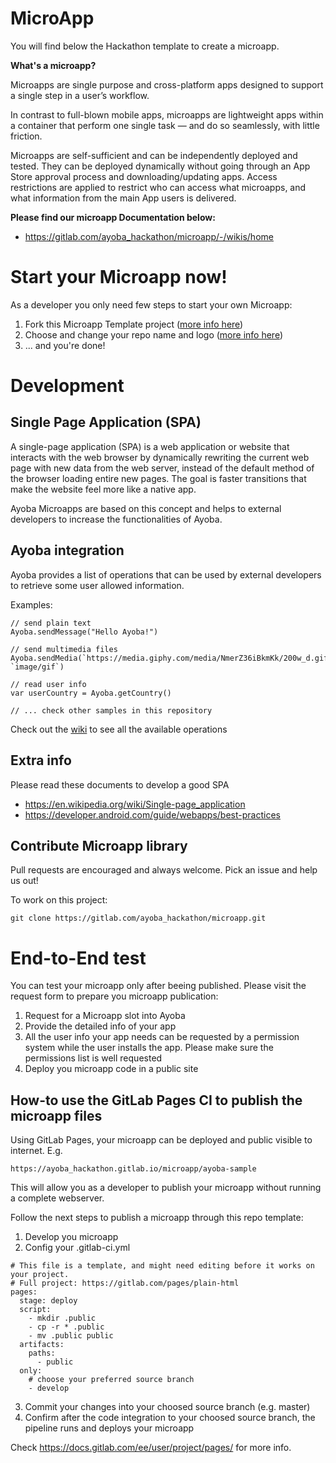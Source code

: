 # MicroApp

You will find below the Hackathon template to create a microapp.

**What's a microapp?**

Microapps are single purpose and cross-platform apps designed to support a single step in a user’s workflow.

In contrast to full-blown mobile apps, microapps are lightweight apps within a container that perform
one single task — and do so seamlessly, with little friction.

Microapps are self-sufficient and can be independently deployed and tested. They can be deployed dynamically without going through an
App Store approval process and downloading/updating apps. Access restrictions are applied to restrict who can access what microapps, 
and what information from the main App users is delivered.

**Please find our microapp Documentation below:**
*   https://gitlab.com/ayoba_hackathon/microapp/-/wikis/home

# Start your Microapp now!

As a developer you only need few steps to start your own Microapp:

1. Fork this Microapp Template project ([more info here](https://docs.gitlab.com/ee/user/project/repository/forking_workflow.html#creating-a-fork))
2. Choose and change your repo name and logo ([more info here](https://docs.gitlab.com/ee/user/project/settings/))
3. ... and you're done!

# Development

## Single Page Application (SPA)
A single-page application (SPA) is a web application or website that interacts 
with the web browser by dynamically rewriting the current web page with new data
from the web server, instead of the default method of the browser loading entire
new pages. The goal is faster transitions that make the website feel more like a
native app.

Ayoba Microapps are based on this concept and helps to external developers to
increase the functionalities of Ayoba.

## Ayoba integration

Ayoba provides a list of operations that can be used by external developers to retrieve some user allowed information.

Examples:
```
// send plain text
Ayoba.sendMessage("Hello Ayoba!")

// send multimedia files
Ayoba.sendMedia(`https://media.giphy.com/media/NmerZ36iBkmKk/200w_d.gif`, `image/gif`)

// read user info
var userCountry = Ayoba.getCountry()

// ... check other samples in this repository 
```

Check out the [wiki](https://gitlab.com/ayoba_hackathon/microapp/-/wikis/home) to see all the available operations 

## Extra info
Please read these documents to develop a good SPA

*  https://en.wikipedia.org/wiki/Single-page_application
*  https://developer.android.com/guide/webapps/best-practices

## Contribute Microapp library
Pull requests are encouraged and always welcome. Pick an issue and help us out!

To work on this project: 

```
git clone https://gitlab.com/ayoba_hackathon/microapp.git
````

# End-to-End test
You can test your microapp only after beeing published. Please visit the request form to prepare you microapp publication:

1. Request for a Microapp slot into Ayoba
2. Provide the detailed info of your app
3. All the user info your app needs can be requested by a permission system while the user installs the app. Please make sure the permissions list is well requested
4. Deploy you microapp code in a public site



## How-to use the GitLab Pages CI to publish the microapp files
Using GitLab Pages, your microapp can be deployed and public visible to internet. E.g.

```
https://ayoba_hackathon.gitlab.io/microapp/ayoba-sample

````

This will allow you as a developer to publish your microapp without running a complete webserver. 

Follow the next steps to publish a microapp through this repo template:

1. Develop you microapp
2. Config your .gitlab-ci.yml
```
# This file is a template, and might need editing before it works on your project.
# Full project: https://gitlab.com/pages/plain-html
pages:
  stage: deploy
  script:
    - mkdir .public
    - cp -r * .public
    - mv .public public
  artifacts:
    paths:
      - public
  only:
    # choose your preferred source branch
    - develop 
```
3. Commit your changes into your choosed source branch (e.g. master)
4. Confirm after the code integration to your choosed source branch, the pipeline runs and deploys your microapp

Check https://docs.gitlab.com/ee/user/project/pages/ for more info. 

